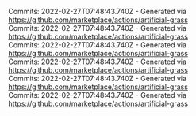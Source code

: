 Commits: 2022-02-27T07:48:43.740Z - Generated via https://github.com/marketplace/actions/artificial-grass
<br>
Commits: 2022-02-27T07:48:43.740Z - Generated via https://github.com/marketplace/actions/artificial-grass
<br>
Commits: 2022-02-27T07:48:43.740Z - Generated via https://github.com/marketplace/actions/artificial-grass
<br>
Commits: 2022-02-27T07:48:43.740Z - Generated via https://github.com/marketplace/actions/artificial-grass
<br>
Commits: 2022-02-27T07:48:43.740Z - Generated via https://github.com/marketplace/actions/artificial-grass
<br>
Commits: 2022-02-27T07:48:43.740Z - Generated via https://github.com/marketplace/actions/artificial-grass
<br>

